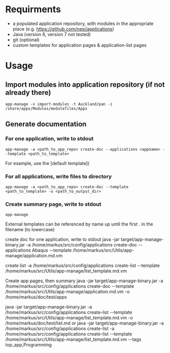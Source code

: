# Requirments

 * a populated application repository, with modules in the appropriate place (e.g. https://github.com/nesi/applications)
 * Java (version 6, version 7 not tested)
 * git (optional)
 * custom templates for application pages & application-list pages

# Usage

## Import modules into application repository (if not already there)

    app-manage -v import-modules -t Auckland/pan -i /share/apps/Modules/modulefiles/Apps

## Generate documentation

### For one application, write to stdout

    app-manage -a <path_to_app_repo> create-doc --applications <appname> --template <path_to_template>

For example, use the [default template](

### For all applications, write files to directory

    app-manage -a <path_to_app_repo> create-doc --template <path_to_template> -o <path_to_output_dir>

### Create summary page, write to stdout

    app-manage



External templates can be referenced by name up until the first . in the filename (to lowercase)

create doc for one application, write to stdout
java -jar target/app-manage-binary.jar  -a /home/markus/src/config/applications create-doc --applications Abaqus --template /home/markus/src/Utils/app-manage/application.md.vm

create list
-a /home/markus/src/config/applications create-list --template /home/markus/src/Utils/app-manage/list_template.md.vm


Create app pages, then summary
java -jar target/app-manage-binary.jar  -a /home/markus/src/config/applications create-doc --template /home/markus/src/Utils/app-manage/application.md.vm -o /home/markus/doc/test/apps

java -jar target/app-manage-binary.jar  -a /home/markus/src/config/applications create-list --template /home/markus/src/Utils/app-manage/list_template.md.vm -o /home/markus/doc/test/list.md
or
java -jar target/app-manage-binary.jar  -a /home/markus/src/config/applications create-list -a /home/markus/src/config/applications create-list --template /home/markus/src/Utils/app-manage/list_template.md.vm --tags top_app,Programming